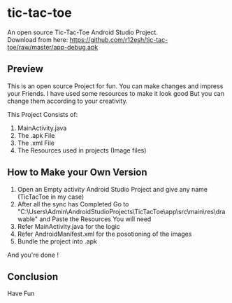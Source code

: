 # tic-tac-toe

An open source Tic-Tac-Toe Android Studio Project.<br/>
Download from here:
https://github.com/r12esh/tic-tac-toe/raw/master/app-debug.apk

## Preview 

This is an open source Project for fun. You can make changes and impress your Friends.
I have used some resources to make it look good But you can change them according to your creativity.

This Project Consists of:
1. MainActivity.java
2. The .apk File
3. The .xml File
4. The Resources used in projects (Image files)

## How to Make your Own Version

1. Open an Empty activity Android Studio Project and give any name (TicTacToe in my case)
2. After all the sync has Completed Go to "C:\Users\Admin\AndroidStudioProjects\TicTacToe\app\src\main\res\drawable" and Paste the Resources You will need
3. Refer MainActivity.java for the logic
4. Refer AndroidManifest.xml for the posotioning of the images
5. Bundle the project into .apk

And you're done !

## Conclusion

Have Fun 
